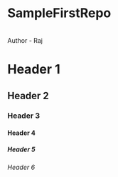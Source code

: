 # SampleFirstRepo
<br>
Author - Raj

# Header 1
## Header 2
### Header 3
#### Header 4
##### Header 5
###### Header 6
